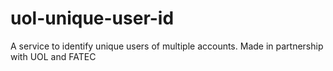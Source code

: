 # uol-unique-user-id
A service to identify unique users of multiple accounts. Made in partnership with UOL and FATEC
